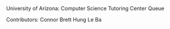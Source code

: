 University of Arizona: Computer Science Tutoring Center Queue

Contributors:
Connor Brett
Hung Le Ba

